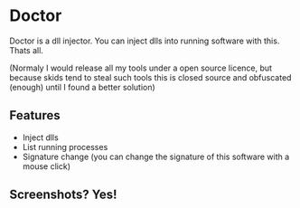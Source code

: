 # Doctor
Doctor is a dll injector.
You can inject dlls into running software with this.
Thats all.

(Normaly I would release all my tools under a open source licence, but because skids tend to steal such tools this is closed source and obfuscated (enough) until I found a better solution)

## Features
- Inject dlls
- List running processes
- Signature change (you can change the signature of this software with a mouse click)

## Screenshots? Yes!
